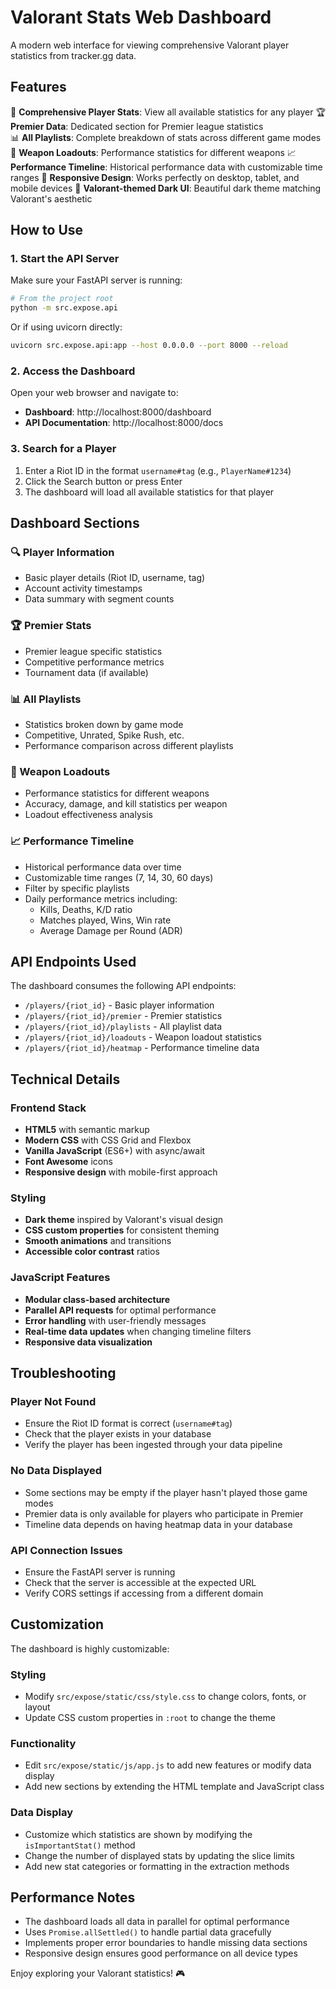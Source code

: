 # Valorant Stats Web Dashboard

A modern web interface for viewing comprehensive Valorant player statistics from tracker.gg data.

## Features

🎯 **Comprehensive Player Stats**: View all available statistics for any player
🏆 **Premier Data**: Dedicated section for Premier league statistics  
📊 **All Playlists**: Complete breakdown of stats across different game modes
🔫 **Weapon Loadouts**: Performance statistics for different weapons
📈 **Performance Timeline**: Historical performance data with customizable time ranges
📱 **Responsive Design**: Works perfectly on desktop, tablet, and mobile devices
🌙 **Valorant-themed Dark UI**: Beautiful dark theme matching Valorant's aesthetic

## How to Use

### 1. Start the API Server

Make sure your FastAPI server is running:

```bash
# From the project root
python -m src.expose.api
```

Or if using uvicorn directly:

```bash
uvicorn src.expose.api:app --host 0.0.0.0 --port 8000 --reload
```

### 2. Access the Dashboard

Open your web browser and navigate to:
- **Dashboard**: http://localhost:8000/dashboard
- **API Documentation**: http://localhost:8000/docs

### 3. Search for a Player

1. Enter a Riot ID in the format `username#tag` (e.g., `PlayerName#1234`)
2. Click the Search button or press Enter
3. The dashboard will load all available statistics for that player

## Dashboard Sections

### 🔍 Player Information
- Basic player details (Riot ID, username, tag)
- Account activity timestamps
- Data summary with segment counts

### 🏆 Premier Stats
- Premier league specific statistics
- Competitive performance metrics
- Tournament data (if available)

### 📊 All Playlists
- Statistics broken down by game mode
- Competitive, Unrated, Spike Rush, etc.
- Performance comparison across different playlists

### 🔫 Weapon Loadouts
- Performance statistics for different weapons
- Accuracy, damage, and kill statistics per weapon
- Loadout effectiveness analysis

### 📈 Performance Timeline
- Historical performance data over time
- Customizable time ranges (7, 14, 30, 60 days)
- Filter by specific playlists
- Daily performance metrics including:
  - Kills, Deaths, K/D ratio
  - Matches played, Wins, Win rate
  - Average Damage per Round (ADR)

## API Endpoints Used

The dashboard consumes the following API endpoints:
- `/players/{riot_id}` - Basic player information
- `/players/{riot_id}/premier` - Premier statistics
- `/players/{riot_id}/playlists` - All playlist data
- `/players/{riot_id}/loadouts` - Weapon loadout statistics
- `/players/{riot_id}/heatmap` - Performance timeline data

## Technical Details

### Frontend Stack
- **HTML5** with semantic markup
- **Modern CSS** with CSS Grid and Flexbox
- **Vanilla JavaScript** (ES6+) with async/await
- **Font Awesome** icons
- **Responsive design** with mobile-first approach

### Styling
- **Dark theme** inspired by Valorant's visual design
- **CSS custom properties** for consistent theming
- **Smooth animations** and transitions
- **Accessible color contrast** ratios

### JavaScript Features
- **Modular class-based architecture**
- **Parallel API requests** for optimal performance
- **Error handling** with user-friendly messages
- **Real-time data updates** when changing timeline filters
- **Responsive data visualization**

## Troubleshooting

### Player Not Found
- Ensure the Riot ID format is correct (`username#tag`)
- Check that the player exists in your database
- Verify the player has been ingested through your data pipeline

### No Data Displayed
- Some sections may be empty if the player hasn't played those game modes
- Premier data is only available for players who participate in Premier
- Timeline data depends on having heatmap data in your database

### API Connection Issues
- Ensure the FastAPI server is running
- Check that the server is accessible at the expected URL
- Verify CORS settings if accessing from a different domain

## Customization

The dashboard is highly customizable:

### Styling
- Modify `src/expose/static/css/style.css` to change colors, fonts, or layout
- Update CSS custom properties in `:root` to change the theme

### Functionality
- Edit `src/expose/static/js/app.js` to add new features or modify data display
- Add new sections by extending the HTML template and JavaScript class

### Data Display
- Customize which statistics are shown by modifying the `isImportantStat()` method
- Change the number of displayed stats by updating the slice limits
- Add new stat categories or formatting in the extraction methods

## Performance Notes

- The dashboard loads all data in parallel for optimal performance
- Uses `Promise.allSettled()` to handle partial data gracefully
- Implements proper error boundaries to handle missing data sections
- Responsive design ensures good performance on all device types

Enjoy exploring your Valorant statistics! 🎮 